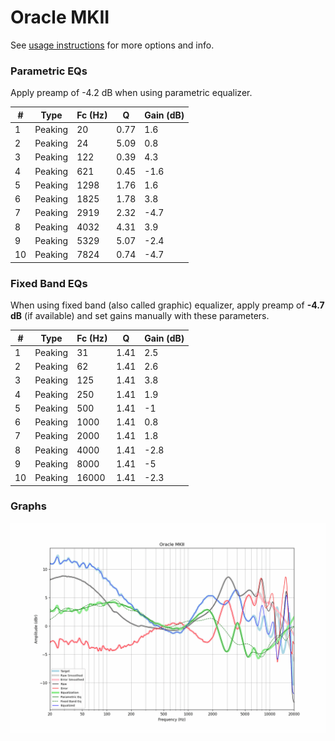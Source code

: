 # Oracle MKII
See [usage instructions](https://github.com/jaakkopasanen/AutoEq#usage) for more options and info.

### Parametric EQs
Apply preamp of -4.2 dB when using parametric equalizer.

|   # | Type    |   Fc (Hz) |    Q |   Gain (dB) |
|-----|---------|-----------|------|-------------|
|   1 | Peaking |        20 | 0.77 |         1.6 |
|   2 | Peaking |        24 | 5.09 |         0.8 |
|   3 | Peaking |       122 | 0.39 |         4.3 |
|   4 | Peaking |       621 | 0.45 |        -1.6 |
|   5 | Peaking |      1298 | 1.76 |         1.6 |
|   6 | Peaking |      1825 | 1.78 |         3.8 |
|   7 | Peaking |      2919 | 2.32 |        -4.7 |
|   8 | Peaking |      4032 | 4.31 |         3.9 |
|   9 | Peaking |      5329 | 5.07 |        -2.4 |
|  10 | Peaking |      7824 | 0.74 |        -4.7 |

### Fixed Band EQs
When using fixed band (also called graphic) equalizer, apply preamp of **-4.7 dB** (if available) and set gains manually with these parameters.

|   # | Type    |   Fc (Hz) |    Q |   Gain (dB) |
|-----|---------|-----------|------|-------------|
|   1 | Peaking |        31 | 1.41 |         2.5 |
|   2 | Peaking |        62 | 1.41 |         2.6 |
|   3 | Peaking |       125 | 1.41 |         3.8 |
|   4 | Peaking |       250 | 1.41 |         1.9 |
|   5 | Peaking |       500 | 1.41 |        -1   |
|   6 | Peaking |      1000 | 1.41 |         0.8 |
|   7 | Peaking |      2000 | 1.41 |         1.8 |
|   8 | Peaking |      4000 | 1.41 |        -2.8 |
|   9 | Peaking |      8000 | 1.41 |        -5   |
|  10 | Peaking |     16000 | 1.41 |        -2.3 |

### Graphs
![](./Oracle%20MKII.png)
